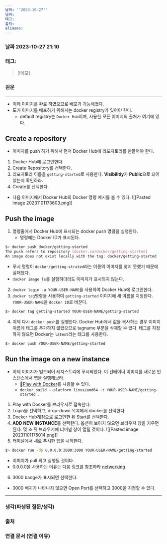 ```yaml
---
날짜: '"2023-10-27"'
넘버: 
태그: 
출처: 
aliases:
---
```

### 날짜  2023-10-27 21:10

### 태그:

>[!메모]
>

### 원문
---
- 이제 이미지를 완료 하였으므로 배포가 가능해졌다.
- 도커 이미지를 배포하기 위해서는 docker registry가 있어야 햔다. 
	- default registry는 `Docker Hub`이며, 사용한 모든 이미지의 출처가 여기에 있다.
## Create a repository
- 이미지를 push 하기 위해서 먼저 Docker Hub에 리포지토리를 만들어야 한다.
1. Docker Hub에 로그인한다.
2. Create Repository를 선택한다.
3. 리포지토리 이름을 `getting-started`로 사용한다. **Visibilitiy**가 **Public**으로 되어있는지 확인하라.
4. Create를 선택한다.
- 다음 이미지에서 Docker Hub의 Docker 명령 예시를 볼 수 있다.
![[Pasted image 20231101173603.png]]
## Push the image
1. 명령줄에서 Docker Hub에 표시되는 docker push 명령을 실행한다.
	- 명령에는 Docker ID가 표시된다.
```bash
$> docker push docker/getting-started
The push refers to repository [docker.io/docker/getting-started]
An image does not exist locally with the tag: docker/getting-started
```
- 푸시 명령이 `docker/getting-strated`라는 이름의 이미지를 찾지 못했기 때문에 실패했다.
- `docker image ls`를 실행하더라도 이미지가 표시되지 않는다.
2. `docker login -u YOUR-USER-NAME`을 사용하여 Docker Hub에 로그인한다.
3. `docker tag`명령을 사용하여 `getting-started` 이미지에 새 이름을 지정한다. `YOUR-USER-NAME`을 `docker ID`로 바꾼다.
```bash
$> docker tag getting-started YOUR-USER-NAME/getting-started
```
4. 이제 다시 `docker push`를 실행한다. Docker Hub에서 값을 복사하는 경우 이미지 이름에 태그를 추가하지 않았으므로 tagname 부분을 삭제할 수 있다. 태그를 지정하지 않으면 Docker는 `latest`라는 태그를 사용한다.
```bash
$> docker push YOUR-USER-NAME/getting-started
```

## Run the image on a new instance
- 이제 이미지가 빌드되어 레지스트리에 푸시되었다. 이 컨테이너 이미지를 새로운 인스턴스에서 앱을 실행해보라.
	- [Play with Docker](https://www.docker.com/play-with-docker/)를 사용할 수 있다.
	- `docker build --platform linux/amd64 -t YOUR-USER-NAME/getting-started .`
1. Play with Docker를 브라우저로 접속한다.
2. Login을 선택하고, drop-down 목록에서 docker를 선택한다.
3. Docker Hub계정으로 로그인한 뒤 Start를 선택한다.
4. **ADD NEW INSTANCE**를 선택한다. 옵션이 보이지 않으면 브라우저 창을 키우면 된다. 몇 초 뒤 브라우저에 터미널 창이 열릴 것이다.
![[Pasted image 20231101175014.png]]
5. 터미널에서 새로 푸시한 앱을 시작한다.
```bash
$> docker run -dp 0.0.0.0:3000:3000 YOUR-USER-NAME/getting-started
```
- 이미지가 pull 되고 실행될 것이다.
- 0.0.0.0을 사용하는 이유는 다음 링크를 참조하라 [networking](https://docs.docker.com/network/#published-ports)
6. 3000 badge가 표시되면 선택한다.
- 3000 배지가 나타나지 않으면 Open Port를 선택하고 3000을 지정할 수 있다.


---
### 생각(파생된 질문/생각)

### 출처

### 연결 문서 (연결 이유)
